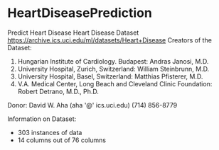 # HeartDiseasePrediction
Predict Heart Disease
Heart Disease Dataset
https://archive.ics.uci.edu/ml/datasets/Heart+Disease
Creators of the Dataset: 
1. Hungarian Institute of Cardiology. Budapest: Andras Janosi, M.D. 
2. University Hospital, Zurich, Switzerland: William Steinbrunn, M.D. 
3. University Hospital, Basel, Switzerland: Matthias Pfisterer, M.D. 
4. V.A. Medical Center, Long Beach and Cleveland Clinic Foundation: Robert Detrano, M.D., Ph.D.

Donor: David W. Aha (aha '@' ics.uci.edu) (714) 856-8779

Information on Dataset:


*   303 instances of data
*   14 columns out of 76 columns

